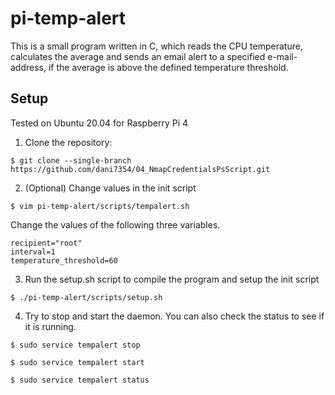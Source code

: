 # pi-temp-alert
This is a small program written in C, which reads the CPU temperature,
calculates the average and sends an email alert to a specified e-mail-
address, if the average is above the defined temperature threshold.

## Setup
Tested on Ubuntu 20.04 for Raspberry Pi 4

1. Clone the repository:
```
$ git clone --single-branch https://github.com/dani7354/04_NmapCredentialsPsScript.git 
```

2. (Optional) Change values in the init script
```
$ vim pi-temp-alert/scripts/tempalert.sh
```
Change the values of the following three variables.
```
recipient="root"
interval=1
temperature_threshold=60
```

3. Run the setup.sh script to compile the program and setup the init script
```
$ ./pi-temp-alert/scripts/setup.sh 
```

4. Try to stop and start the daemon. You can also check the status to see
if it is running.
```
$ sudo service tempalert stop
```
```
$ sudo service tempalert start
```
```
$ sudo service tempalert status
```
